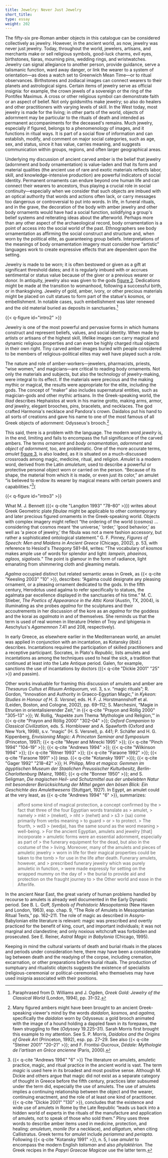 ```yaml
---
title: Jewelry: Never Just Jewelry
short_title:
type: essay
weight: 202
---
```

The fifty-six pre-Roman amber objects in this catalogue can be considered collectively as jewelry. However, in the ancient world, as now, jewelry was never just jewelry. Today, throughout the world, jewelers, artisans, and merchants make or sell religious symbols, good-luck charms, evil eyes, birthstones, tiaras, mourning pins, wedding rings, and wristwatches. Jewelry can signal allegiance to another person, provide guidance, serve a talismanic function, ward away danger, or link the wearer to a system of orientation—as does a watch set to Greenwich Mean Time—or to ritual observances. Birthstones and zodiacal images can connect wearers to their planets and astrological signs. Certain items of jewelry serve as official insignia: for example, the crown jewels of a sovereign or the ring of the Pontifex Maximus. A cross or other religious symbol can demonstrate faith or an aspect of belief. Not only goldsmiths make jewelry; so also do healers and other practitioners with varying levels of skill. In the West today, most jewelry is made for the living; in other parts of the world, objects of adornment may be particular to the rituals of death and intended as permanent accompaniments for the deceased's remains. Much jewelry, especially if figured, belongs to a phenomenology of images, and it functions in ritual ways. It is part of a social flow of information and can establish, modify, and comment on major social categories, such as age, sex, and status, since it has value, carries meaning, and suggests communication within groups, regions, and often larger geographical areas.

Underlying my discussion of ancient carved amber is the belief that jewelry (adornment and body ornamentation) is value-laden and that its form and material qualities (the ancient use of rare and exotic materials reflects labor, skill, and knowledge-intensive production) are powerful indicators of social identity. Permanent ornaments can endure beyond one human life and can connect their wearers to ancestors, thus playing a crucial role in social continuity—especially when we consider that such objects are imbued with an optical authority that words and actions often lack, or carry messages too dangerous or controversial to put into words. In life, in funeral rituals, and in the grave, the decoration of the body with amber jewelry and other body ornaments would have had a social function, solidifying a group's belief systems and reiterating ideas about the afterworld. Perhaps more than any other aspect of the archaeological record, body ornamentation is a point of access into the social world of the past. Ethnographers see body ornamentation as affirming the social construct and structure and, when worn by the political elite, as guaranteeing group beliefs. Interpretations of the meanings of body ornamentation imagery must consider how “artistic” languages work to create expressive effects that are dependent upon the setting.

Jewelry is made to be worn; it is often bestowed or given as a gift at significant threshold dates; and it is regularly imbued with or accrues sentimental or status value because of the giver or a previous wearer or donor. In antiquity, jewelry also was given to the gods [figure 2](#intro2). Dedications might be made at the transition to womanhood, following a successful birth, or in thanksgiving. Jewelry of gold, amber, ivory, or other precious materials might be placed on cult statues to form part of the statue's *kosmos,* or embellishment. In notable cases, such embellishment was later renewed and the old material buried as deposits in sanctuaries.[^5]

{{< q-figure id="intro2" >}}

Jewelry is one of the most powerful and pervasive forms in which humans construct and represent beliefs, values, and social identity. When made by artists or artisans of the highest skill, lifelike images can carry magical and dynamic religious properties and can even be highly charged ritual objects in their own right. Tiny carved amber images buried with people considered to be members of religious-political elites may well have played such a role.

The nature and role of amber-workers—jewelers, pharmacists, priests, “wise women,” and magicians—are critical to reading body ornaments. Not only the materials and subjects, but also the technology of jewelry-making, were integral to its effect. If the materials were precious and the making mythic or magical, the results were appropriate for the elite, including the gods. The concept of “maker” also includes supernatural entities, such as magician-gods and other mythic artisans. In the Greek-speaking world, the *Iliad* describes Hephaistos at work in his marine grotto, making arms, armor, *and* jewelry, elegant brooches, pins, bracelets, and necklaces. The god crafted Harmonia's necklace and Pandora's crown. Daidalos put his hand to all sorts of creations and gave his name to one of the most famous of all Greek objects of adornment: Odysseus's brooch.[^6]

This said, there is a problem with the language. The modern word *jewelry* is, in the end, limiting and fails to encompass the full significance of the carved ambers. The terms *ornament* and *body ornamentation, adornment* and *object of adornment,* too, are problematic. One of the more accurate terms, *amulet* [figure 3](#intro3), is also loaded, as it is situated on a much-discussed crossroads among magic, medicine, ritual, and religion. *Amulet* is a modern word, derived from the Latin *amuletum,* used to describe a powerful or protective personal object worn or carried on the person. “Because of its shape, the material from which it is made, or even just its color,” an amulet “is believed to endow its wearer by magical means with certain powers and capabilities.”[^7](

{{< q-figure id="intro3" >}}

[^5]: Paraphrased from D. Williams and J. Ogden, *Greek Gold: Jewelry of the Classical World* (London, 1994), pp. 31–32.

[^6]: Many figured ambers might have been brought to an ancient Greek-speaking viewer's mind by the words *daidalon, kosmos,* and *agalma,* specifically the *daidalon* worn by Odysseus: a gold brooch animated with the image of a hound holding a dappled fawn in its forepaws, the fawn struggling to flee (*Odyssey* 19.225–31). Sarah Morris first brought this example to my attention. See S. P. Morris, *Daidalos and the Origins of Greek Art* (Princeton, 1992), esp. pp. 27–29. See also {{< q-cite "Steiner 2001" "20–21" >}}; and F. Frontisi-Ducroux, *Dédale: Mythologie de l'artisan en Grèce ancienne* (Paris, 2000).

What M. J. Bennett ({{< q-cite "Langdon 1993" "78–80" >}}) writes about Greek Geometric plate *fibulae* might be applicable to other contemporary and later precious figured ornaments in the Greek-speaking world. Objects with complex imagery might reflect “the ordering of the world (cosmos) … considering that cosmos meant ‘the universe,’ ‘order,’ ‘good behavior,’ as well as ‘a piece of jewelry,’ the fibula was not a mere fashion accessory, but rather a sophisticated ontological statement.” G. F. Pinney, *Figures of Speech: Men and Maidens in Ancient Greece* (Chicago, 2002), p. 53, with reference to Hesiod's *Theogony* 581–84, writes: “The vocabulary of *kosmos* makes ample use of words for splendor and light: *lampein, phaeinos, aglaos, sigaloeis.*” The point is glamour in the form of radiance, light emanating from shimmering cloth and gleaming metals.

*Agalma* occupied distinct but related semantic areas in Greek, as {{< q-cite "Keesling 2003" "10" >}}, describes: “Agalma could designate any pleasing ornament, or a pleasing ornament dedicated to the gods. In the fifth century, Herodotus used agalma to refer specifically to statues, the agalmata par excellence displayed in the sanctuaries of his time.” M. C. Stieber, *The Poetics of Appearance in the Attic Korai* (Austin, TX, 2004), is illuminating as she probes *agalma* for the sculptures and their accoutrements in her discussion of the kore as an *agalma* for the goddess and the korai as *agalmata* in and of themselves. She reminds us that the term is used of real women in literature (Helen of Troy and Iphigenia in Aeschylus's *Agamemnon* 7.41 and 208, respectively).

[^7]: {{< q-cite "Andrews 1994" "6" >}} The literature on amulets, amuletic practice, magic, and ritual practice in the ancient world is vast. The term *magic* is used here in its broadest and most positive sense. Although M. Dickie and others argue that magic did not exist as a separate category of thought in Greece before the fifth century, practices later subsumed under the term did, especially the use of amulets. The use of amulets implies a continuing relationship between the object and the wearer, continuing enactment, and the role of at least one kind of practitioner. {{< q-cite "Dickie 2001" "130" >}}, concludes that the existence and wide use of amulets in Rome by the Late Republic “leads us back into a hidden world of experts in the rituals of the manufacture and application of amulets, not to speak of those who sold them.” Pliny uses three words to describe amber items used in medicine, protection, and healing: *amuletum, monile* (for a necklace), and *alligatum,* when citing Callistratus. Greek terms for *amulet* include *periamma* and *periapta.* Following {{< q-cite "Kotansky 1991" >}}, n. 5, I use *amulet* to encompass the modern English *talisman* and also *phylaktērion.* The Greek recipes in the *Papyri Graecae Magicae* use the latter term.

In early Greece, as elsewhere earlier in the Mediterranean world, an amulet was applied in conjunction with an incantation, as Kotansky (ibid.) describes. Incantations required the participation of skilled practitioners and a receptive participant. Socrates, in Plato's *Republic,* lists amulets and incantations as among the techniques used to heal the sick, a tradition that continued at least into the Late Antique period. Galen, for example, sanctions the use of incantations by doctors ({{< q-cite "Dickie 2001" "25" >}} and passim).

Other works invaluable for framing this discussion of amulets and amber are *Thesaurus Cultus et Rituum Antiquorum,* vol. 3, s.v. “magic rituals”; R. Gordon, “Innovation and Authority in Graeco-Egyptian Magic,” in *Kykeon: Studies in Honour of H. S. Versnel,* eds. H. F. J. Horstmannshoff et al. (Leiden, Boston, and Cologne, 2002), pp. 69–112; S. Marchesini, “Magie in Etrurien in orientalisierender Zeit,” in {{< q-cite "Prayon and Röllig 2000" "305–13" >}}; W. Rollig, “Aspekte zum Thema ‘Mythologie und Religion,’” in {{< q-cite "Prayon and Röllig 2000" "302–04" >}}; *Oxford Companion to Classical Civilization,* eds. S. Hornblower and A. Spawforth (Oxford and New York, 1998), s.v. “magic” (H. S. Versnel), p. 441; P. Schäfer and H. G. Kippenberg, *Envisioning Magic: A Princeton Seminar and Symposium* (Princeton, 1997); {{< q-cite "Meyer and Mirecki 1995" >}}; {{< q-cite "Pinch 1994" "104–19" >}}; {{< q-cite "Andrews 1994" >}}; {{< q-cite "Wilkinson 1994" >}}; {{< q-cite "Ritner 1993" >}}; {{< q-cite "Faraone 1992" >}}; {{< q-cite "Faraone 1991" >}} (esp. {{< q-cite "Kotansky 1991" >}}); {{< q-cite "Gager 1992" "218–42" >}}; H. Philipp, *Mira et magica: Gemmen im ägyptischen Museum der Staalichen Preussischer Kulturbesitz, Berlin-Charlottenburg* (Mainz, 1986); {{< q-cite "Bonner 1950" >}}; and S. Seligman, *Die magischen Heil- und Schutzmittel aus der unbelebten Natur mit besonderer Berücksichtung der Mittel gegen den bösen Blick: Ein Geschichte des Amulettwesens* (Stuttgart, 1927). In Egypt, an amulet could at the very least, as {{< q-cite "Andrews 1994" "6" >}}, summarizes:

> afford some kind of magical protection, a concept confirmed by the > fact that three of the four Egyptian words translate as > amulet, > namely > mkt > (meket), > nht > (nehet) and > s3 > (sa) come primarily from verbs meaning > to guard > or > to protect. > The fourth, > wd3 > (wedja), has the same sound as the word meaning > well-being. > For the ancient Egyptian, amulets and jewelry [that] incorporate > amuletic forms were an essential adornment, especially as part of > the funerary equipment for the dead, but also in the costume of the > living. Moreover, many of the amulets and pieces of amuletic jewelry > worn in life for their magical properties could be taken to the tomb > for use in the life after death. Funerary amulets, however, and > prescribed funerary jewelry which was purely amuletic in function, > were made expressly for setting on the wrapped mummy on the day of > the burial to provide aid and protection on the fraught journey to > the Other world and ease in the Afterlife.

In the ancient Near East, the great variety of human problems handled by recourse to amulets is already well documented in the Early Dynastic period. See B. L. Goff, *Symbols of Prehistoric Mesopotamia* (New Haven and London, 1963), esp. chap. 9, “The Role of Amulets in Mesopotamian Ritual Texts,” pp. 162–211. The role of magic as described in Assyro-Babylonian elite literature is relevant: magic was prescribed and overtly practiced for the benefit of king, court, and important individuals; it was not marginal and clandestine; and only noxious witchcraft was forbidden and prosecuted. See E. Reiner, *Astral Magic in Babylonia* (Chicago, 1995).

Keeping in mind the cultural variants of death and burial rituals in the places and periods under consideration here, there may have been a considerable lag between death and the readying of the corpse, including cremation, excarnation, or other preparations before burial rituals. The production of sumptuary and ritualistic objects suggests the existence of specialists (religious-ceremonial or political-ceremonial) who themselves may have used insignia associated with their positions.
